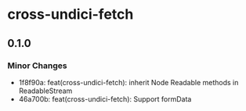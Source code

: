 # cross-undici-fetch

## 0.1.0
### Minor Changes

- 1f8f90a: feat(cross-undici-fetch): inherit Node Readable methods in ReadableStream
- 46a700b: feat(cross-undici-fetch): Support formData
